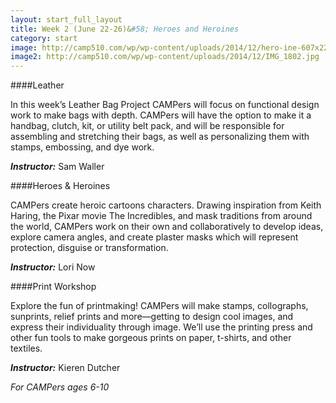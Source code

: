 ```yaml
---
layout: start_full_layout
title: Week 2 (June 22-26)&#58; Heroes and Heroines
category: start
image: http://camp510.com/wp/wp-content/uploads/2014/12/hero-ine-607x220.jpg
image2: http://camp510.com/wp/wp-content/uploads/2014/12/IMG_1802.jpg
---
```


####Leather

In this week’s Leather Bag Project CAMPers will focus on functional design work to make bags with depth. CAMPers will have the option to make it a handbag, clutch, kit, or utility belt pack, and will be responsible for assembling and stretching their bags, as well as personalizing them with stamps, embossing, and dye work. 

**_Instructor:_** Sam Waller 

####Heroes & Heroines 

CAMPers create heroic cartoons characters. Drawing inspiration from Keith Haring, the Pixar movie The Incredibles, and mask traditions from around the world, CAMPers work on their own and collaboratively to develop ideas, explore camera angles, and create plaster masks  which will represent protection, disguise or transformation.  

**_Instructor:_** Lori Now 

####Print Workshop

Explore the fun of printmaking! CAMPers will make stamps, collographs, sunprints, relief prints and more—getting to design cool images, and express their individuality through image. We’ll use the printing press and other fun tools to make gorgeous prints on paper, t-shirts, and other textiles. 

**_Instructor:_** Kieren Dutcher

*For CAMPers ages 6-10* 